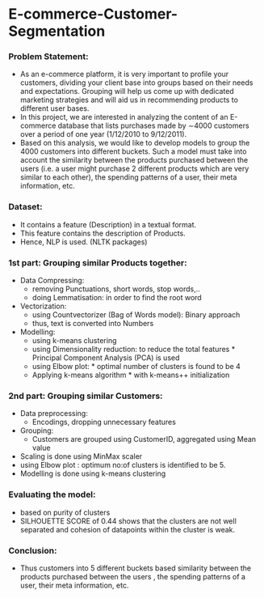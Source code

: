 # E-commerce-Customer-Segmentation 

### Problem Statement:
* As an e-commerce platform, it is very important to profile your customers, dividing your client base into groups based on their needs and expectations. Grouping will help us come up with dedicated marketing strategies and will aid us in recommending products to different user bases. 
* In this project, we are interested in analyzing the content of an E-commerce database that lists purchases made by ∼4000 customers over a period of one year (1/12/2010 to 9/12/2011). 
* Based on this analysis, we would like to develop models to group the 4000 customers into different buckets. Such a model must take into account the similarity between the products purchased between the users (i.e. a user might purchase 2 different products which are very similar to each other), the spending patterns of a user, their meta information, etc. 

### Dataset:
* It contains a feature (Description) in a textual format.
* This feature contains the description of Products.
* Hence, NLP is used. (NLTK packages)

### 1st part: Grouping similar Products together:
* Data Compressing: 
     * removing Punctuations, short words, stop words,..
     * doing Lemmatisation: in order to find the root word
* Vectorization:
     * using Countvectorizer (Bag of Words model): Binary approach 
     * thus, text is converted into Numbers
* Modelling:
     * using k-means clustering
     * using Dimensionality reduction: to reduce the total features
            * Principal Component Analysis (PCA) is used
     * using Elbow plot:
            * optimal number of clusters is found to be 4
     * Applying k-means algorithm
            * with k-means++ initialization
 
 ### 2nd part: Grouping similar Customers:
  * Data preprocessing:
     * Encodings, dropping unnecessary features
  * Grouping:
     * Customers are grouped using CustomerID, aggregated using Mean value
  * Scaling is done using MinMax scaler
  * using Elbow plot : optimum no:of clusters is identified to be 5.
  * Modelling is done using k-means clustering


### Evaluating the model:
  * based on purity of clusters
  * SILHOUETTE SCORE of 0.44 shows that the clusters are not well separated and cohesion of datapoints within the cluster is weak.

### Conclusion:
  * Thus customers into 5 different buckets based similarity between the products purchased between the users , the spending patterns of a user, their meta information, etc.
